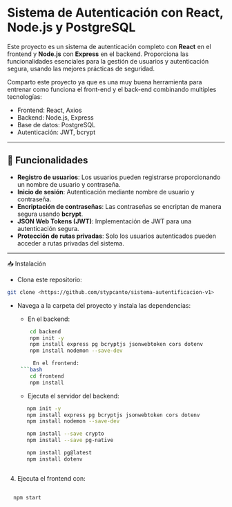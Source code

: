 # Sistema de Autenticación con React, Node.js y PostgreSQL

Este proyecto es un sistema de autenticación completo con **React** en el frontend y **Node.js** con **Express** en el backend. Proporciona las funcionalidades esenciales para la gestión de usuarios y autenticación segura, usando las mejores prácticas de seguridad.

Comparto este proyecto ya que es una muy buena herramienta para entrenar como funciona el front-end y el back-end combinando multiples tecnologías:

- Frontend: React, Axios
- Backend: Node.js, Express
- Base de datos: PostgreSQL
- Autenticación: JWT, bcrypt

---

## 🚀 Funcionalidades

- **Registro de usuarios**: Los usuarios pueden registrarse proporcionando un nombre de usuario y contraseña.
- **Inicio de sesión**: Autenticación mediante nombre de usuario y contraseña.
- **Encriptación de contraseñas**: Las contraseñas se encriptan de manera segura usando **bcrypt**.
- **JSON Web Tokens (JWT)**: Implementación de JWT para una autenticación segura.
- **Protección de rutas privadas**: Solo los usuarios autenticados pueden acceder a rutas privadas del sistema.

---
📥 Instalación

- Clona este repositorio:

```bash
git clone <https://github.com/stypcanto/sistema-autentificacion-v1>

```
- Navega a la carpeta del proyecto y instala las dependencias:
    - En el backend:
    ```bash
        cd backend
        npm init -y
        npm install express pg bcryptjs jsonwebtoken cors dotenv
        npm install nodemon --save-dev

         En el frontend:
     ```bash
        cd frontend
        npm install
 
    ```
    - Ejecuta el servidor del backend:

     ```bash
        npm init -y
        npm install express pg bcryptjs jsonwebtoken cors dotenv
        npm install nodemon --save-dev

        npm install --save crypto
        npm install --save pg-native

        npm install pg@latest
        npm install dotenv



  ```

 4. Ejecuta el frontend con:
  
   ```bash
        
     npm start

 ```
